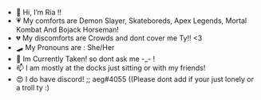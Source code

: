 - 🐸 Hi, I’m Ria !!
- 💗 My comforts are Demon Slayer, Skateboreds, Apex Legends, Mortal Kombat And Bojack Horseman!
- 💔 My discomforts are Crowds and dont cover me Ty!! <3
- 🛹 My Pronouns are : She/Her 
- 💞️ Im Currently Taken! so dont ask me -_- !
- 📫 I am mostly at the docks just sitting or with my friends! 
- 😍 I do have discord! ;; aeg#4055 ((Please dont add if your just lonely or a troll ty :) 

